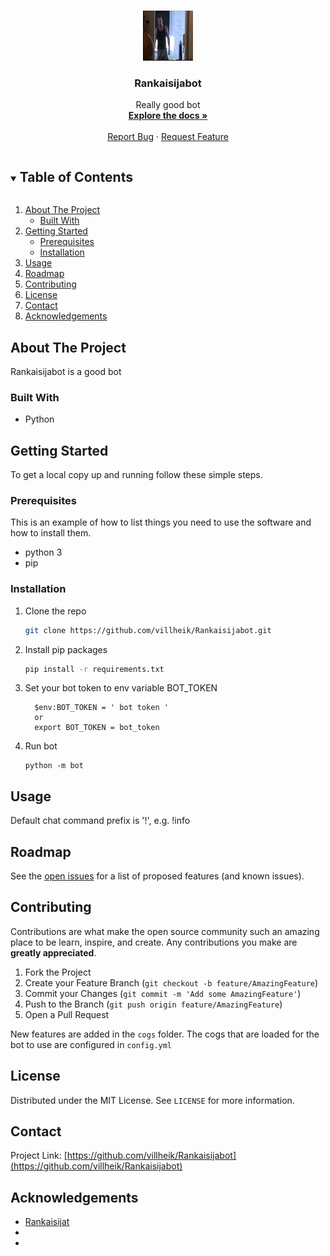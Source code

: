 

<!-- PROJECT LOGO -->
<br />
<p align="center">
  <a href="https://github.com/villheik/Rankaisijabot">
    <img src="images/rankaisija.jpg" alt="Logo" width="80" height="80">
  </a>

  <h3 align="center">Rankaisijabot</h3>

  <p align="center">
    Really good bot
    <br />
    <a href="https://github.com/villheik/Rankaisijabot"><strong>Explore the docs »</strong></a>
    <br />
    <br />
    <a href="https://github.com/villheik/Rankaisijabot/issues">Report Bug</a>
    ·
    <a href="https://github.com/villheik/Rankaisijabot/issues">Request Feature</a>
  </p>
</p>



<!-- TABLE OF CONTENTS -->
<details open="open">
  <summary><h2 style="display: inline-block">Table of Contents</h2></summary>
  <ol>
    <li>
      <a href="#about-the-project">About The Project</a>
      <ul>
        <li><a href="#built-with">Built With</a></li>
      </ul>
    </li>
    <li>
      <a href="#getting-started">Getting Started</a>
      <ul>
        <li><a href="#prerequisites">Prerequisites</a></li>
        <li><a href="#installation">Installation</a></li>
      </ul>
    </li>
    <li><a href="#usage">Usage</a></li>
    <li><a href="#roadmap">Roadmap</a></li>
    <li><a href="#contributing">Contributing</a></li>
    <li><a href="#license">License</a></li>
    <li><a href="#contact">Contact</a></li>
    <li><a href="#acknowledgements">Acknowledgements</a></li>
  </ol>
</details>



<!-- ABOUT THE PROJECT -->
## About The Project

Rankaisijabot is a good bot


### Built With

* Python



<!-- GETTING STARTED -->
## Getting Started

To get a local copy up and running follow these simple steps.

### Prerequisites

This is an example of how to list things you need to use the software and how to install them.
* python 3
* pip

### Installation

1. Clone the repo
   ```sh
   git clone https://github.com/villheik/Rankaisijabot.git
   ```
2. Install pip packages
   ```sh
   pip install -r requirements.txt
   ```
3. Set your bot token to env variable BOT_TOKEN
    ```
      $env:BOT_TOKEN = ' bot token '
      or
      export BOT_TOKEN = bot_token
    ```
4. Run bot
    ```
    python -m bot
    ```


<!-- USAGE EXAMPLES -->
## Usage
Default chat command prefix is '!', e.g. !info


<!-- ROADMAP -->
## Roadmap

See the [open issues](https://github.com/villheik/Rankaisijabot/issues) for a list of proposed features (and known issues).



<!-- CONTRIBUTING -->
## Contributing

Contributions are what make the open source community such an amazing place to be learn, inspire, and create. Any contributions you make are **greatly appreciated**.

1. Fork the Project
2. Create your Feature Branch (`git checkout -b feature/AmazingFeature`)
3. Commit your Changes (`git commit -m 'Add some AmazingFeature'`)
4. Push to the Branch (`git push origin feature/AmazingFeature`)
5. Open a Pull Request

New features are added in the `cogs` folder. The cogs that are loaded for the bot to use are configured in `config.yml`


<!-- LICENSE -->
## License

Distributed under the MIT License. See `LICENSE` for more information.



<!-- CONTACT -->
## Contact



Project Link: [https://github.com/villheik/Rankaisijabot](https://github.com/villheik/Rankaisijabot)



<!-- ACKNOWLEDGEMENTS -->
## Acknowledgements

* [Rankaisijat](https://www.youtube.com/watch?v=Ix4GAHcOUwI)
* []()
* []()





<!-- MARKDOWN LINKS & IMAGES -->
<!-- https://www.markdownguide.org/basic-syntax/#reference-style-links -->
[contributors-shield]: https://img.shields.io/github/contributors/villheik/repo.svg?style=for-the-badge
[contributors-url]: https://github.com/villheik/repo/graphs/contributors
[forks-shield]: https://img.shields.io/github/forks/villheik/repo.svg?style=for-the-badge
[forks-url]: https://github.com/villheik/repo/network/members
[stars-shield]: https://img.shields.io/github/stars/villheik/repo.svg?style=for-the-badge
[stars-url]: https://github.com/villheik/repo/stargazers
[issues-shield]: https://img.shields.io/github/issues/villheik/repo.svg?style=for-the-badge
[issues-url]: https://github.com/villheik/repo/issues
[license-shield]: https://img.shields.io/github/license/villheik/repo.svg?style=for-the-badge
[license-url]: https://github.com/villheik/repo/blob/master/LICENSE.txt
[linkedin-shield]: https://img.shields.io/badge/-LinkedIn-black.svg?style=for-the-badge&logo=linkedin&colorB=555
[linkedin-url]: https://linkedin.com/in/villheik
